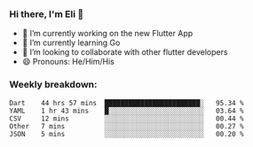 ### Hi there, I'm Eli 👋
- 🔭 I’m currently working on the new Flutter App
- 🌱 I’m currently learning Go
- 🦄 I’m looking to collaborate with other flutter developers
- 😄 Pronouns: He/Him/His

### Weekly breakdown:
<!--START_SECTION:waka-->
```text
Dart    44 hrs 57 mins  ████████████████████████░   95.34 % 
YAML    1 hr 43 mins    █░░░░░░░░░░░░░░░░░░░░░░░░   03.64 % 
CSV     12 mins         ░░░░░░░░░░░░░░░░░░░░░░░░░   00.44 % 
Other   7 mins          ░░░░░░░░░░░░░░░░░░░░░░░░░   00.27 % 
JSON    5 mins          ░░░░░░░░░░░░░░░░░░░░░░░░░   00.20 % 
```
<!--END_SECTION:waka-->
